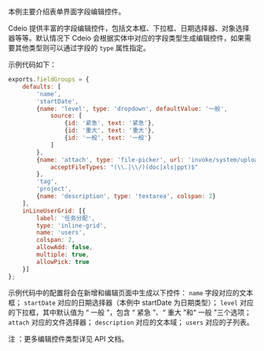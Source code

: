 本例主要介绍表单界面字段编辑控件。

 Cdeio 提供丰富的字段编辑控件，包括文本框、下拉框、日期选择器、对象选择器等等。默认情况下 Cdeio 会根据实体中对应的字段类型生成编辑控件，如果需要其他类型则可以通过字段的 `type` 属性指定。

示例代码如下：
```js
exports.fieldGroups = {
    defaults: [
        'name',
        'startDate',
        {name: 'level', type: 'dropdown', defaultValue: '一般',
            source: [
                {id: '紧急', text: '紧急'},
                {id: '重大', text: '重大'},
                {id: '一般', text: '一般'}
            ]
        },
        {name: 'attach', type: 'file-picker', url: 'invoke/system/upload',
            acceptFileTypes: "(\\.|\\/)(doc|xls|ppt)$"
        },
        'tag',
        'project',
        {name: 'description', type: 'textarea', colspan: 2}
    ],
    inLineUserGrid: [{
        label: '任务分配',
        type: 'inline-grid',
        name: 'users',
        colspan: 2,
        allowAdd: false,
        multiple: true,
        allowPick: true
    }]
};
```

示例代码中的配置将会在新增和编辑页面中生成以下控件：
`name` 字段对应的文本框；
`startDate` 对应的日期选择器（本例中 startDate 为日期类型）；
`level` 对应的下拉框，其中默认值为 “ 一般 ”，包含 “ 紧急 ”、“ 重大 ”和“ 一般 ”三个选项；
`attach` 对应的文件选择器；
`description` 对应的文本域；
`users` 对应的子列表。

<span class="badge badge-warning">注</span>&nbsp;：更多编辑控件类型详见 API 文档。
